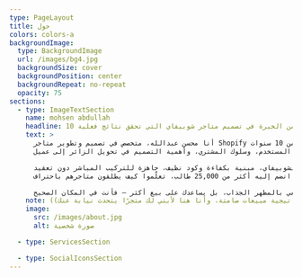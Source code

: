 ```yaml
---
type: PageLayout
title: حول
colors: colors-a
backgroundImage:
  type: BackgroundImage
  url: /images/bg4.jpg
  backgroundSize: cover
  backgroundPosition: center
  backgroundRepeat: no-repeat
  opacity: 75
sections:
  - type: ImageTextSection
    name: mohsen abdullah
    headline: 10 سنوات من الخبرة في تصميم متاجر شوبيفاي التي تحقق نتائج فعلية
    text: >
      أنا محسن عبدالله، متخصص في تصميم وتطوير متاجر Shopify عالية الأداء منذ أكثر من 10 سنوات.  
      ساعدت مئات العملاء في بناء متاجر احترافية تحقق مبيعات حقيقية، بفضل فهمي العميق لتجربة المستخدم، وسلوك المشتري، وأهمية التصميم في تحويل الزائر إلى عميل.

      خلال مسيرتي، أنشأت مئات التصاميم الجاهزة لشوبيفاي، مبنية بكفاءة وكود نظيف، جاهزة للتركيب المباشر دون تعقيد.  
      لم أكتفِ فقط بالتصميم، بل أنشأت كورس تدريبي شامل انضم إليه أكثر من 25,000 طالب، تعلّموا كيف يطلقون متاجرهم باحتراف.

      إذا كنت تبحث عن متجر لا يكتفي بالمظهر الجذاب، بل يساعدك على بيع أكثر — فأنت في المكان الصحيح.
    note: ((التصميم ليس مجرد شكل… بل هو استراتيجية مبيعات صامتة، وأنا هنا لأبني لك متجرًا يتحدث نيابة عنك.))
    image:
      src: /images/about.jpg
      alt: صورة شخصية

  - type: ServicesSection

  - type: SocialIconsSection
---
```

